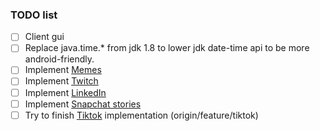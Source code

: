 ### TODO list
- [ ] Client gui
- [ ] Replace java.time.* from jdk 1.8 to lower jdk date-time api
to be more android-friendly.
- [ ] Implement [Memes](https://memes.com)
- [ ] Implement [Twitch](https://twitch.com)
- [ ] Implement [LinkedIn](https://linkedin.com)
- [ ] Implement [Snapchat stories](https://story.snapchat.com/)
- [ ] Try to finish [Tiktok](https://tiktok.com) implementation (origin/feature/tiktok)
